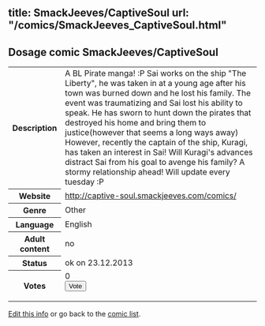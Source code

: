 title: SmackJeeves/CaptiveSoul
url: "/comics/SmackJeeves_CaptiveSoul.html"
---
Dosage comic SmackJeeves/CaptiveSoul
-----------------------------------------

<p id="msg"></p>
<script type="text/javascript">
if (window.location.search === '?edit_info_mail=sent_ok') {
  var elem = document.getElementById("msg");
  elem.innerHTML = 'Edited information sucessfully sent for review, which is usually done daily. Thanks!';
  elem.className = 'ok';
}
</script>
<table class="comicinfo">
<tr>
<th>Description</th><td>A BL Pirate manga! :P Sai works on the ship &quot;The Liberty&quot;, he was taken in at a young age after his town was burned down and he lost his family. The event was traumatizing and Sai lost his ability to speak. He has sworn to hunt down the pirates that destroyed his home and bring them to justice(however that seems a long ways away) However, recently the captain of the ship, Kuragi, has taken an interest in Sai! Will Kuragi's advances distract Sai from his goal to avenge his family? A stormy relationship ahead! Will update every tuesday :P</td>
</tr>
<tr>
<th>Website</th><td><a href="http://captive-soul.smackjeeves.com/comics/">http://captive-soul.smackjeeves.com/comics/</a></td>
</tr>
<tr>
<th>Genre</th><td>Other</td>
</tr>
<tr>
<th>Language</th><td>English</td>
</tr>
<tr>
<th>Adult content</th><td>no</td>
</tr>
<tr>
<th>Status</th><td>ok on 23.12.2013</td>
</tr>
<tr>
<th>Votes</th><td>0
<form action="http://gaecounter.appspot.com/count/" method="POST">
<input name="name" type="hidden" value="SmackJeeves_CaptiveSoul"/>
<input name="uid" type="hidden" id="voteuid" value=""/>
<input type="submit" value="Vote"/>
</form>
</td>
</tr>
</table>
<script type="text/javascript">
var ua = navigator.userAgent;
document.getElementById("voteuid").value = ua.replace(/[^a-zA-Z0-9\._:]/g , "_");;
</script>

[Edit this info](SmackJeeves_CaptiveSoul_edit.html) or go back to the [comic list](../comic-index.html).
